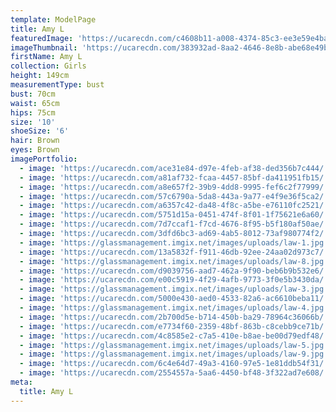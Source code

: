 ```yaml
---
template: ModelPage
title: Amy L
featuredImage: 'https://ucarecdn.com/c4608b11-a008-4374-85c3-ee3e59e4baf1/'
imageThumbnail: 'https://ucarecdn.com/383932ad-8aa2-4646-8e8b-abe68e49b987/'
firstName: Amy L
collection: Girls
height: 149cm
measurementType: bust
bust: 70cm
waist: 65cm
hips: 75cm
size: '10'
shoeSize: '6'
hair: Brown
eyes: Brown
imagePortfolio:
  - image: 'https://ucarecdn.com/ace31e84-d97e-4feb-af38-ded356b7c444/'
  - image: 'https://ucarecdn.com/a81af732-fcaa-4457-85bf-da411951fb15/'
  - image: 'https://ucarecdn.com/a8e657f2-39b9-4dd8-9995-fef6c2f77999/'
  - image: 'https://ucarecdn.com/57c6790a-5da8-443a-9a77-e4f9e36f5ca2/'
  - image: 'https://ucarecdn.com/a6357c42-da48-4f8c-a5be-e76110fc2521/'
  - image: 'https://ucarecdn.com/5751d15a-0451-474f-8f01-1f75621e6a60/'
  - image: 'https://ucarecdn.com/7d7ccaf1-f7cd-4676-8f95-b5f180af50ae/'
  - image: 'https://ucarecdn.com/3dfd6bc3-ad69-4ab5-8012-73af980774f2/'
  - image: 'https://glassmanagement.imgix.net/images/uploads/law-1.jpg'
  - image: 'https://ucarecdn.com/13a5832f-f911-46db-92ee-24aa02d973c7/'
  - image: 'https://glassmanagement.imgix.net/images/uploads/law-8.jpg'
  - image: 'https://ucarecdn.com/d9039756-aad7-462a-9f90-beb6b9b532e6/'
  - image: 'https://ucarecdn.com/e00c5919-4f29-4afb-9773-3f0e5b3430da/'
  - image: 'https://glassmanagement.imgix.net/images/uploads/law-3.jpg'
  - image: 'https://ucarecdn.com/5000e430-aed0-4533-82a6-ac6610beba11/'
  - image: 'https://glassmanagement.imgix.net/images/uploads/law-4.jpg'
  - image: 'https://ucarecdn.com/2b700d5e-b714-450b-ba29-78964c36066b/'
  - image: 'https://ucarecdn.com/e7734f60-2359-48bf-863b-c8cebb9ce71b/'
  - image: 'https://ucarecdn.com/4c8585e2-c7a5-410e-b8ae-be00d79edf48/'
  - image: 'https://glassmanagement.imgix.net/images/uploads/law-5.jpg'
  - image: 'https://glassmanagement.imgix.net/images/uploads/law-9.jpg'
  - image: 'https://ucarecdn.com/6c4e64d7-49a3-4160-97e5-1e81ddb54f31/'
  - image: 'https://ucarecdn.com/2554557a-5aa6-4450-bf48-3f322ad7e608/'
meta:
  title: Amy L
---
```


